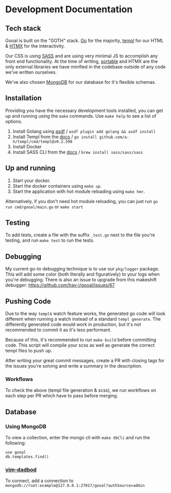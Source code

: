 # Development Documentation

## Tech stack

Gooal is built on the "GOTH" stack. [Go](https://go.dev/) for the majority, [templ](https://templ.guide/) for our HTML & [HTMX](https://htmx.org/) for the interactivity.

Our CSS is using [SASS](https://sass-lang.com/) and are using very minimal JS to accomplish any front end functionality. At the time of writing, [sortable](https://github.com/SortableJS/Sortable) and HTMX are the only external libraries we have minified in the codebase outside of any code we've written ourselves.

We've also chosen [MongoDB](https://www.mongodb.com/) for our database for it's flexible schemas.

## Installation

Providing you have the necessary development tools installed, you can get up and running using the `make` commands. Use `make help` to see a list of options.

1) Install Golang using [asdf](https://asdf-vm.com/guide/getting-started.html) / `asdf plugin add golang && asdf install`
2) Install Templ from the [docs](https://templ.guide/quick-start/installation) / `go install github.com/a-h/templ/cmd/templ@v0.2.598`
3) Install Docker
4) Install SASS CLI from the [docs](https://sass-lang.com/install/) / `brew install sass/sass/sass`

## Up and running

1) Start your docker.
2) Start the docker containers using `make up`.
3) Start the application with hot module reloading using `make hmr`.

Alternatively, if you don't need hot module reloading, you can just run `go run cmd/gooal/main.go` or `make start`

## Testing

To add tests, create a file with the suffix `_test.go` next to the file you're testing, and run `make test` to run the tests.

## Debugging

My current go-to debugging technique is to use our `pkg/logger` package. This will add some color (both literally and figuratively) to your logs when you're debugging. There is also an issue to upgrade from this makeshift debugger: https://github.com/hay-i/gooal/issues/67

## Pushing Code

Due to the way `templ`s watch feature works, the generated go code will look different when running a watch instead of a standard `templ generate`. The differently generated code would work in production, but it's not recommended to commit it as it's less performant.

Because of this, it's recommended to run `make build` before committing code. This script will compile your scss as well as generate the correct templ files to push up.

After writing your great commit messages, create a PR with closing tags for the issues you're solving and write a summary in the description.

### Workflows

To check the above (templ file generation & scss), we run workflows on each step per PR which have to pass before merging.

## Database

### Using MongoDB

To view a collection, enter the mongo cli with `make dbCli` and run the following:
```
use gooal
db.templates.find()
```

### [vim-dadbod](https://github.com/tpope/vim-dadbod)

To connect, add a connection to `mongodb://root:example@127.0.0.1:27017/gooal?authSource=admin`
